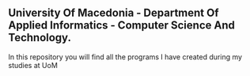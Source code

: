 ## University Of Macedonia - Department Of Applied Informatics - **Computer Science And Technology**.
In this repository you will find all the programs I have created during my studies at UoM
